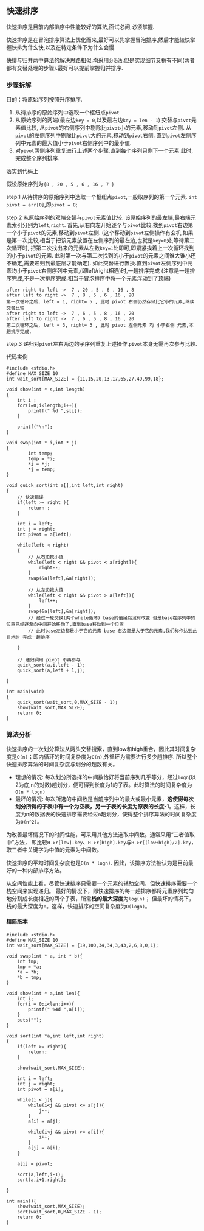 ## 快速排序

快速排序是目前内部排序中性能较好的算法,面试必问,必须掌握.

快速排序是在冒泡排序算法上优化而来,最好可以先掌握冒泡排序,然后才能较快掌握快排为什么快,以及在特定条件下为什么会慢.

快排与归并两中算法的解决思路相似.均采用`分治法`.但是实现细节又稍有不同(两者都有交替处理的步骤).最好可以提前掌握归并排序.

### 步骤拆解

目的：将原始序列按照升序排序.

 1. 从待排序的原始序列中选取一个枢纽点`pivot`
 1. 从原始序列的两端(最左边`key = 0`,以及最右边`key = len - 1`) 交替与`pivot`元素值比较,
 从`pivot`的右侧序列中剔除比`pivot`小的元素,移动到`pivot`左侧.
 从`pivot`的左侧序列中剔除比`pivot`大的元素,移动到`pivot`右侧.
 直到`pivot`左侧序列中元素的最大值小于`pivot`右侧序列中的最小值.
 1. 对`pivot`两侧序列重复进行上述两个步骤.直到每个序列只剩下一个元素.此时,完成整个序列排序.

落实到代码上

假设原始序列为`{8 , 20 , 5 , 6 , 16 , 7 }`

step.1 从待排序的原始序列中选取一个枢纽点`pivot`,一般取序列的第一个元素. `int pivot = arr[0]`,即`pivot = 8`;

step.2 从原始序列的双端交替与`pivot`元素值比较.
    设原始序列的最左端,最右端元素索引分别为`left`,`right`.
    首先,从右向左开始逐个与`pivot`比较,找到`pivot`右边第一个小于`pivot`的元素,移动到`pivot`左侧. 
    (这个移动到`pivot`左侧操作有玄机,如果是第一次比较,相当于把该元素放置在左侧序列的最左边,也就是`key=0`处,等待第二次循环时,
    把第二次找出来的元素从左数`key=1`处即可,即紧紧挨着上一次循环找到的小于`pivot`的元素.
    此时第一次与第二次找到的小于`pivot`的元素之间谁大谁小还不确定,需要递归到最底层才能确定).
    如此交替进行置换.直到`pivot`左侧序列中元素均小于`pivot`右侧序列中元素,(即left/right相遇)时,一趟排序完成
    (注意是一趟排序完成,不是一次排序完成.相当于冒泡排序中将一个元素浮动到了顶端)
    
    after right to left ->  7 , 20 , 5 , 6 , 16 , 8
    after left to right ->  7 , 8 , 5 , 6 , 16 , 20
    第一次循环之后, left = 1, right= 5 , 此时 pivot 右侧仍然存储比它小的元素,继续交替比较
    after right to left ->  7 , 6 , 5 , 8 , 16 , 20  
    after left to right ->  7 , 6 , 5 , 8 , 16 , 20
    第二次循环之后, left = 3, right= 3 , 此时 pivot 左侧元素 均 小于右侧 元素,本趟排序完成.
    
step.3 递归对`pivot`左右两边的子序列重复上述操作.`pivot`本身无需再次参与比较.

代码实例

    #include <stdio.h>
    #define MAX_SIZE 10
    int wait_sort[MAX_SIZE] = {11,15,20,13,17,65,27,49,99,18};
    
    void show(int * s,int length)
    {
        int i ;
        for(i=0;i<length;i++){
            printf(" %d ",s[i]);
        }
    
        printf("\n");
    }
    
    void swap(int * i,int * j)
    {
            int temp;
            temp = *i;
            *i = *j;
            *j = temp;
    }
    
    void quick_sort(int a[],int left,int right)
    {
        // 快速错误
        if(left >= right ){
            return ;
        }
    
        int i = left;
        int j = right;
        int pivot = a[left];
    
        while(left < right)
        {
            // 从右边找小值
            while(left < right && pivot < a[right]){
                right--;
            }
            swap(&a[left],&a[right]);
    
            // 从左边找大值
            while(left < right && pivot > a[left]){
                left++;
            }
            swap(&a[left],&a[right]);
            // 经过一轮交换(两个while循环) base的值虽然没有改变 但是base在序列中的位置已经逐渐向中间开始移动了,直到base移动到一个位置
            // 此时base左边都是小于它的元素 base 右边都是大于它的元素,我们称作达到此目地时 完成一趟排序
            
        }
    
        // 递归调用 pivot 不再参与
        quick_sort(a,i,left - 1);
        quick_sort(a,left + 1,j);
    
    }
    
    int main(void)
    {
        quick_sort(wait_sort,0,MAX_SIZE - 1);
        show(wait_sort,MAX_SIZE);
        return 0;
    }

    
      
### 算法分析

快速排序的一次划分算法从两头交替搜索，直到low和high重合，因此其时间复杂度是`O(n)`；即内循环的时间复杂度为`O(n)`,外循环为需要进行多少趟排序.
所以整个快速排序算法的时间复杂度与划分的趟数有关。

 - 理想的情况: 每次划分所选择的中间数恰好将当前序列几乎等分，经过`logn`(以2为底,n的对数)趟划分，便可得到长度为1的子表。此时算法的时间复杂度为`O(n * logn)`
 - 最坏的情况: 每次所选的中间数是当前序列中的最大或最小元素，**这使得每次划分所得的子表中有一个为空表，另一子表的长度为原表的长度-1**。这样，长度为n的数据表的快速排序需要经过`n`趟划分，使得整个排序算法的时间复杂度为`O(n^2)`。

为改善最坏情况下的时间性能，可采用其他方法选取中间数。通常采用“三者值取中”方法，
即比较`H->r[low].key`、`H->r[high].key`与`H->r[(low+high)/2].key`，取三者中关键字为中值的元素为中间数。

快速排序的平均时间复杂度也是`O(n * logn)`. 因此，该排序方法被认为是目前最好的一种内部排序方法。

从空间性能上看，尽管快速排序只需要一个元素的辅助空间，但快速排序需要一个栈空间来实现递归。
最好的情况下，即快速排序的每一趟排序都将元素序列均匀地分割成长度相近的两个子表，所需**栈的最大深度**为`log(n)`；
但最坏的情况下，栈的最大深度为`n`。这样，快速排序的空间复杂度为`O(logn)`。

#### 精简版本

    #include <stdio.h>
    #define MAX_SIZE 10
    int wait_sort[MAX_SIZE] = {19,100,34,34,3,43,2,6,8,0,1};
    
    void swap(int * a, int * b){
        int tmp;
        tmp = *a;
        *a = *b;
        *b = tmp;
    }
    
    void show(int * a,int len){
        int i;
        for(i = 0;i<len;i++){
            printf(" %4d ",a[i]);
        }
        puts("");
    }
    
    void sort(int *a,int left,int right)
    {
        if(left >= right){
            return;
        }
    
        show(wait_sort,MAX_SIZE);
    
        int i = left;
        int j = right;
        int pivot = a[i];
    
        while(i < j){
            while(i<j && pivot <= a[j]){
                j--;
            }
            a[i] = a[j];
    
            while(i<j && pivot >= a[i]){
                i++;
            }
            a[j] = a[i];
        }
    
        a[i] = pivot;
    
        sort(a,left,i-1);
        sort(a,i+1,right);
    
    }
    
    int main(){
        show(wait_sort,MAX_SIZE);
        sort(wait_sort,0,MAX_SIZE - 1);
        return 0;
    }
    

